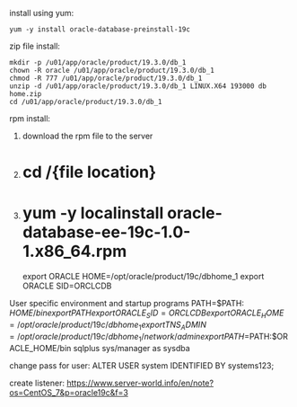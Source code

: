 install using yum:

	yum -y install oracle-database-preinstall-19c

zip file install:

	mkdir -p /u01/app/oracle/product/19.3.0/db_1
	chown -R oracle /u01/app/oracle/product/19.3.0/db_1
	chmod -R 777 /u01/app/oracle/product/19.3.0/db_1
	unzip -d /u01/app/oracle/product/19.3.0/db_1 LINUX.X64 193000 db home.zip
	cd /u01/app/oracle/product/19.3.0/db_1

rpm install:
1) download the rpm file to the server
2) # cd /{file location}
3) # yum -y localinstall oracle-database-ee-19c-1.0-1.x86_64.rpm

	export ORACLE HOME=/opt/oracle/product/19c/dbhome_1
	export ORACLE SID=ORCLCDB

User specific environment and startup programs
	PATH=$PATH: $HOME/bin
	export PATH
	export ORACLE_SID=ORCLCDB
	export ORACLE_HOME=/opt/oracle/product/19c/dbhome_1
	export TNS_ADMIN=/opt/oracle/product/19c/dbhome_1/network/admin
	export PATH=$PATH:$ORACLE_HOME/bin
	sqlplus sys/manager as sysdba


change pass for user:
	ALTER USER system IDENTIFIED BY systems123;


create listener:
https://www.server-world.info/en/note?os=CentOS_7&p=oracle19c&f=3